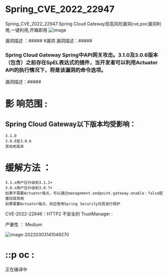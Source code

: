 # Spring_CVE_2022_22947
Spring_CVE_2022_22947:Spring Cloud Gateway现高风险漏洞cve,poc漏洞利用,一键利用,开箱即用
![image](https://user-images.githubusercontent.com/53851034/156614534-ec365420-9bca-4236-a10e-98fc7ed71d43.png)

漏洞描述 ：#####
#漏洞
漏洞描述：#####
### Spring Cloud Gateway Spring中API网关攻击。3.1.0及3.0.6版本（包含）之前存在SpEL表达式的插件，当开发者可以利用Actuator API的执行情况下，将是该漏洞的命令选项。
漏洞描述：#####
# 影  响范围 :
## Spring Cloud Gateway以下版本均受影响：

    3.1.0
    3.0.0至3.0.6
    其他老版本 
    
#  缓解方法 ： 
    3.1.x用户应升级到3.1.1+
    3.0.x用户应升级到3.0.7+
    如果不需要Actuator端点，可以通过management.endpoint.gateway.enable：false配置将其禁用
    如果需要Actuator端点，则应使用Spring Security对其进行保护 

CVE-2022-22946：HTTP2 不安全的 TrustManager :

严重性 ： Medium 


![image-20220303141049270](https://user-images.githubusercontent.com/53851034/156614983-1471d8b7-89b5-4e8d-8d5b-a451089a44e9.png)



###





# ::p oc :


正在编译中

